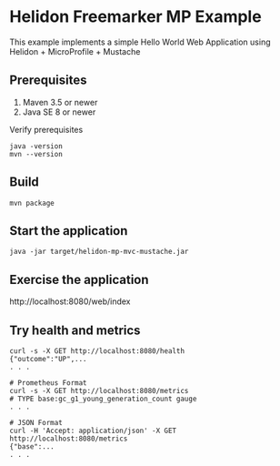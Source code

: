 
# Helidon Freemarker MP Example

This example implements a simple Hello World Web Application using Helidon + MicroProfile + Mustache

## Prerequisites

1. Maven 3.5 or newer
2. Java SE 8 or newer

Verify prerequisites
```
java -version
mvn --version
```

## Build

```
mvn package
```

## Start the application

```
java -jar target/helidon-mp-mvc-mustache.jar
```

## Exercise the application

http://localhost:8080/web/index

## Try health and metrics

```
curl -s -X GET http://localhost:8080/health
{"outcome":"UP",...
. . .

# Prometheus Format
curl -s -X GET http://localhost:8080/metrics
# TYPE base:gc_g1_young_generation_count gauge
. . .

# JSON Format
curl -H 'Accept: application/json' -X GET http://localhost:8080/metrics
{"base":...
. . .

```
